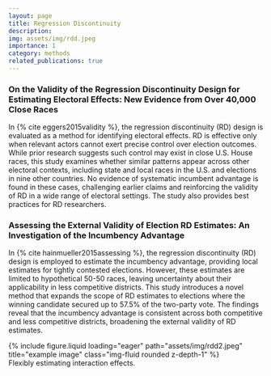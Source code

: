 ```yaml
---
layout: page
title: Regression Discontinuity 
description: 
img: assets/img/rdd.jpeg
importance: 1
category: methods
related_publications: true
---
```



### On the Validity of the Regression Discontinuity Design for Estimating Electoral Effects: New Evidence from Over 40,000 Close Races

In {% cite eggers2015validity %}, the regression discontinuity (RD) design is evaluated as a method for identifying electoral effects. RD is effective only when relevant actors cannot exert precise control over election outcomes. While prior research suggests such control may exist in close U.S. House races, this study examines whether similar patterns appear across other electoral contexts, including state and local races in the U.S. and elections in nine other countries. No evidence of systematic incumbent advantage is found in these cases, challenging earlier claims and reinforcing the validity of RD in a wide range of electoral settings. The study also provides best practices for RD researchers.

### Assessing the External Validity of Election RD Estimates: An Investigation of the Incumbency Advantage

In {% cite hainmueller2015assessing %}, the regression discontinuity (RD) design is employed to estimate the incumbency advantage, providing local estimates for tightly contested elections. However, these estimates are limited to hypothetical 50-50 races, leaving uncertainty about their applicability in less competitive districts. This study introduces a novel method that expands the scope of RD estimates to elections where the winning candidate secured up to 57.5% of the two-party vote. The findings reveal that the incumbency advantage is consistent across both competitive and less competitive districts, broadening the external validity of RD estimates.


<div class="row">
    <div class="col-sm mt-3 mt-md-0">
        {% include figure.liquid loading="eager" path="assets/img/rdd2.jpeg" title="example image" class="img-fluid rounded z-depth-1" %}
    </div>
</div>
<div class="caption">
    Flexibly estimating interaction effects.
</div>

